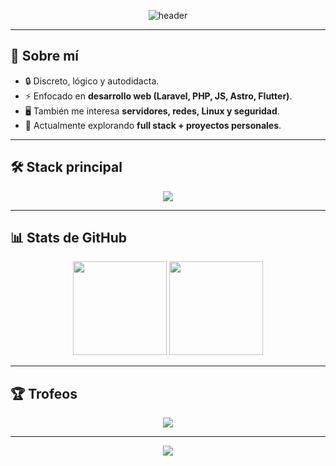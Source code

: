 <!-- Encabezado animado -->
<p align="center">
  <img src="https://capsule-render.vercel.app/api?type=waving&color=ff0000&height=150&section=header&text=Luis%20Bernal&fontColor=ffffff&fontSize=40&animation=fadeIn&fontAlignY=35" alt="header" />
</p>

---

## 👤 Sobre mí
- 🔒 Discreto, lógico y autodidacta.  
- ⚡ Enfocado en **desarrollo web (Laravel, PHP, JS, Astro, Flutter)**.  
- 🖥️ También me interesa **servidores, redes, Linux y seguridad**.  
- 🎯 Actualmente explorando **full stack + proyectos personales**.  

---

## 🛠️ Stack principal
<p align="center">
  <img src="https://skillicons.dev/icons?i=php,laravel,js,astro,flutter,mysql,linux,docker,git" />
</p>

---

## 📊 Stats de GitHub
<p align="center">
  <img src="https://github-readme-stats.vercel.app/api?username=tuusuario&show_icons=true&theme=tokyonight&hide_border=true&title_color=ff0000&icon_color=ff0000" height="150"/>
  <img src="https://github-readme-stats.vercel.app/api/top-langs/?username=tuusuario&layout=compact&theme=tokyonight&hide_border=true&title_color=ff0000" height="150"/>
</p>

---

## 🏆 Trofeos
<p align="center">
  <img src="https://github-profile-trophy.vercel.app/?username=tuusuario&theme=onedark&no-frame=true&row=1&column=6" />
</p>

---

<p align="center">
  <img src="https://capsule-render.vercel.app/api?type=waving&color=ff0000&height=100&section=footer"/>
</p>
